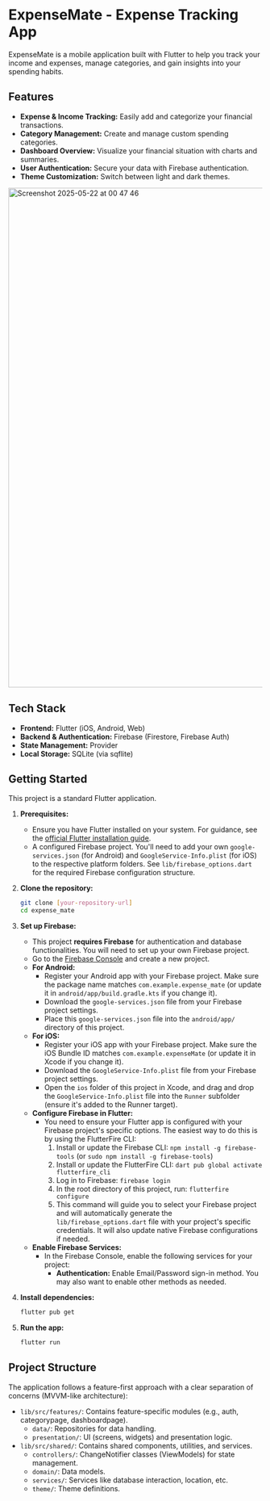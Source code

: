 # ExpenseMate - Expense Tracking App

ExpenseMate is a mobile application built with Flutter to help you track your income and expenses, manage categories, and gain insights into your spending habits.

## Features

* **Expense & Income Tracking:** Easily add and categorize your financial transactions.
* **Category Management:** Create and manage custom spending categories.
* **Dashboard Overview:** Visualize your financial situation with charts and summaries.
* **User Authentication:** Secure your data with Firebase authentication.
* **Theme Customization:** Switch between light and dark themes.

<img width="990" alt="Screenshot 2025-05-22 at 00 47 46" src="https://github.com/user-attachments/assets/c90dc104-2cfb-4984-9c95-29258f08f606" />


## Tech Stack

* **Frontend:** Flutter (iOS, Android, Web)
* **Backend & Authentication:** Firebase (Firestore, Firebase Auth)
* **State Management:** Provider
* **Local Storage:** SQLite (via sqflite)

## Getting Started

This project is a standard Flutter application.

1.  **Prerequisites:**
    * Ensure you have Flutter installed on your system. For guidance, see the [official Flutter installation guide](https://flutter.dev/docs/get-started/install).
    * A configured Firebase project. You'll need to add your own `google-services.json` (for Android) and `GoogleService-Info.plist` (for iOS) to the respective platform folders. See `lib/firebase_options.dart` for the required Firebase configuration structure.

2.  **Clone the repository:**
    ```bash
    git clone [your-repository-url]
    cd expense_mate
    ```
3.  **Set up Firebase:**
    * This project **requires Firebase** for authentication and database functionalities. You will need to set up your own Firebase project.
    * Go to the [Firebase Console](https://console.firebase.google.com/) and create a new project.
    * **For Android:**
        * Register your Android app with your Firebase project. Make sure the package name matches `com.example.expense_mate` (or update it in `android/app/build.gradle.kts` if you change it).
        * Download the `google-services.json` file from your Firebase project settings.
        * Place this `google-services.json` file into the `android/app/` directory of this project.
    * **For iOS:**
        * Register your iOS app with your Firebase project. Make sure the iOS Bundle ID matches `com.example.expenseMate` (or update it in Xcode if you change it).
        * Download the `GoogleService-Info.plist` file from your Firebase project settings.
        * Open the `ios` folder of this project in Xcode, and drag and drop the `GoogleService-Info.plist` file into the `Runner` subfolder (ensure it's added to the Runner target).
    * **Configure Firebase in Flutter:**
        * You need to ensure your Flutter app is configured with your Firebase project's specific options. The easiest way to do this is by using the FlutterFire CLI:
            1.  Install or update the Firebase CLI: `npm install -g firebase-tools` (or `sudo npm install -g firebase-tools`)
            2.  Install or update the FlutterFire CLI: `dart pub global activate flutterfire_cli`
            3.  Log in to Firebase: `firebase login`
            4.  In the root directory of this project, run: `flutterfire configure`
            5.  This command will guide you to select your Firebase project and will automatically generate the `lib/firebase_options.dart` file with your project's specific credentials. It will also update native Firebase configurations if needed.
    * **Enable Firebase Services:**
        * In the Firebase Console, enable the following services for your project:
            * **Authentication:** Enable Email/Password sign-in method. You may also want to enable other methods as needed.

4.  **Install dependencies:**
    ```bash
    flutter pub get
    ```

5.  **Run the app:**
    ```bash
    flutter run
    ```

## Project Structure

The application follows a feature-first approach with a clear separation of concerns (MVVM-like architecture):

* `lib/src/features/`: Contains feature-specific modules (e.g., auth, categorypage, dashboardpage).
    * `data/`: Repositories for data handling.
    * `presentation/`: UI (screens, widgets) and presentation logic.
* `lib/src/shared/`: Contains shared components, utilities, and services.
    * `controllers/`: ChangeNotifier classes (ViewModels) for state management.
    * `domain/`: Data models.
    * `services/`: Services like database interaction, location, etc.
    * `theme/`: Theme definitions.
